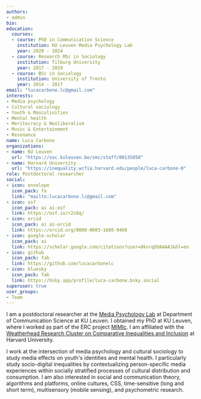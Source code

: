 ```yaml
---
authors:
- admin
bio: 
education:
  courses:
  - course: PhD in Communication Science
    institution: KU Leuven Media Psychology Lab
    year: 2020 - 2024
  - course: Research MSc in Sociology
    institution: Tilburg University
    year: 2017 - 2019
  - course: BSc in Sociology
    institution: University of Trento
    year: 2014 - 2017
email: "lucacarbone.lc@gmail.com"
interests:
- Media psychology
- Cultural sociology
- Youth & Masculinities
- Mental health
- Meritocracy & Neoliberalism
- Music & Entertainment
- Resonance
name: Luca Carbone
organizations:
- name: KU Leuven
  url: "https://soc.kuleuven.be/smc/staff/00135858"
- name: Harvard University
  url: "https://inequality.wcfia.harvard.edu/people/luca-carbone-0"
role: Postdoctoral researcher
social:
- icon: envelope
  icon_pack: fa
  link: "mailto:lucacarbone.lc@gmail.com"
- icon: osf
  icon_pack: ai ai-osf
  link: https://osf.io/r2s8q/
- icon: orcid
  icon_pack: ai ai-orcid
  link: https://orcid.org/0000-0003-1688-9468
- icon: google-scholar
  icon_pack: ai
  link: https://scholar.google.com/citations?user=0kvrqDUAAAAJ&hl=en
- icon: github
  icon_pack: fab
  link: https://github.com/lucacarbonelc
- icon: bluesky
  icon_pack: fab
  link: https://bsky.app/profile/luca-carbone.bsky.social
superuser: true
user_groups:
- Team
---
```


I am a postdoctoral researcher at the [Media Psychology Lab](https://soc.kuleuven.be/smc) at Department of Communication Science at KU Leuven. I obtained my PhD at KU Leuven, where I worked as part of the ERC project [MIMIc](https://www.projectmimic.eu). I am affiliated with the [Weatherhead Research Cluster on Comparative Inequalities and Inclusion](https://inequality.wcfia.harvard.edu/people/luca-carbone-0) at Harvard University.

I work at the intersection of media psychology and cultural sociology to study media effects on youth's identities and mental health. I particularly study socio-digital inequalities by contextualizing person-specific media experiences within socially stratified processes of cultural distribution and consumption. I am also interested in social and communication theory, algorithms and platforms, online cultures, CSS, time-sensitive (long and short term), multisensory (mobile sensing), and psychometric research.